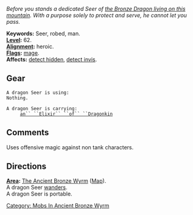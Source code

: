 *Before you stands a dedicated Seer of [the Bronze Dragon living on this
mountain](Bronze_Dragon,_Kastinius "wikilink"). With a purpose solely to
protect and serve, he cannot let you pass.*

**Keywords:** Seer, robed, man.  
**[Level](Level "wikilink"):** 62.  
**[Alignment](Alignment "wikilink"):** heroic.  
**[Flags](:Category:_Mob_Types "wikilink"):**
[mage](Spellcasting_Mobs "wikilink").  
**Affects:** [detect hidden](Detect_Hidden "wikilink"), [detect
invis](Detect_Invis "wikilink").  

## Gear

`A dragon Seer is using:`  
`Nothing.`

`A dragon Seer is carrying:`  
`     `[`an`` ``Elixir`` ``of`` ``Dragonkin`](Elixir_Of_Dragonkin "wikilink")

## Comments

Uses offensive magic against non tank characters.

## Directions

**[Area](:Category:_Areas "wikilink"):** [The Ancient Bronze
Wyrm](:Category:_Ancient_Bronze_Wyrm "wikilink")
([Map](Ancient_Bronze_Wyrm_Map "wikilink")).  
A dragon Seer [wanders](Wandering_Mobs "wikilink").  
A dragon Seer is portable.  

[Category: Mobs In Ancient Bronze
Wyrm](Category:_Mobs_In_Ancient_Bronze_Wyrm "wikilink")
